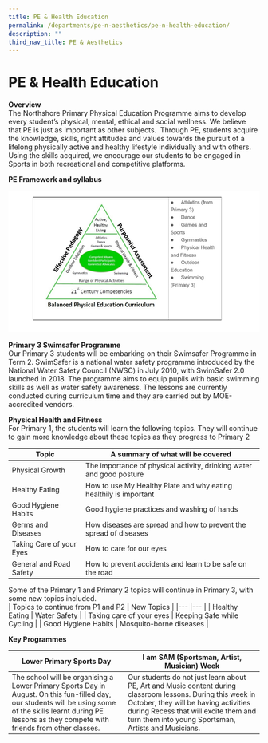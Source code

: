 ```yaml
---
title: PE & Health Education
permalink: /departments/pe-n-aesthetics/pe-n-health-education/
description: ""
third_nav_title: PE & Aesthetics
---
```

# **PE & Health Education**

**Overview**  
The Northshore Primary Physical Education Programme aims to develop every student’s physical, mental, ethical and social wellness. We believe that PE is just as important as other subjects.  Through PE, students acquire the knowledge, skills, right attitudes and values towards the pursuit of a lifelong physically active and healthy lifestyle individually and with others. Using the skills acquired, we encourage our students to be engaged in Sports in both recreational and competitive platforms.

**PE Framework and syllabus**

![](/images/PE%20Framework%20n%20Syllabus.jpg)

**Primary 3 Swimsafer Programme**  
Our Primary 3 students will be embarking on their Swimsafer Programme in Term 2.  SwimSafer is a national water safety programme introduced by the National Water Safety Council (NWSC) in July 2010, with SwimSafer 2.0 launched in 2018. The programme aims to equip pupils with basic swimming skills as well as water safety awareness. The lessons are currently conducted during curriculum time and they are carried out by MOE-accredited vendors.

**Physical Health and Fitness**  
For Primary 1, the students will learn the following topics. They will continue to gain more knowledge about these topics as they progress to Primary 2

| Topic 	| A summary of what will be covered 	|
|---	|---	|
| Physical Growth 	| The importance of physical activity, drinking water and good posture 	|
| Healthy Eating 	| How to use My Healthy Plate  and why eating healthily is important 	|
| Good Hygiene Habits 	| Good hygiene practices and washing of hands 	|
| Germs and Diseases 	| How diseases are spread and how to prevent the spread of diseases 	|
| Taking Care of your Eyes 	| How to care for our eyes 	|
| General and Road Safety 	| How to prevent accidents and learn to be safe on the road 	|

Some of the Primary 1 and Primary 2 topics will continue in Primary 3, with some new topics included.  
| Topics to continue from P1 and P2 	| New Topics 	|
|---	|---	|
| Healthy Eating	| Water Safety 	|
| Taking care of your eyes	| Keeping Safe while Cycling 	|
| Good Hygiene Habits	| Mosquito-borne diseases 	|

**Key Programmes**

| Lower Primary Sports Day 	| I am SAM (Sportsman, Artist, Musician) Week 	|
|---	|---	|
| The school will be organising a Lower Primary Sports Day in August. On this fun-filled day, our students will be using some of the skills learnt during PE lessons as they compete with friends from other classes. 	| Our students do not just learn about PE, Art and Music content during classroom lessons. During this week in October, they will be having activities during Recess that will excite them and turn them into young Sportsman, Artists and Musicians. 	|